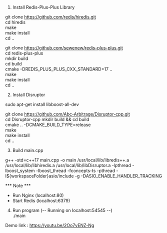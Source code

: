 1. Install Redis-Plus-Plus Library

git clone https://github.com/redis/hiredis.git \
cd hiredis\
make\
make install\
cd ..

git clone https://github.com/sewenew/redis-plus-plus.git \
cd redis-plus-plus\
mkdir build\
cd build\
cmake -DREDIS_PLUS_PLUS_CXX_STANDARD=17 ..\
make\
make install\
cd ..

2. Install  Disruptor

sudo apt-get install libboost-all-dev

git clone https://github.com/Abc-Arbitrage/Disruptor-cpp.git \
cd Disruptor-cpp
mkdir build && cd build\
cmake .. -DCMAKE_BUILD_TYPE=release\
make\
make install\
cd ..

3. Build main.cpp

g++ -std=c++17 main.cpp -o main /usr/local/lib/libredis++.a /usr/local/lib/libhiredis.a /usr/local/lib/libDisruptor.a -lpthread -lboost_system -lboost_thread -fconcepts-ts -pthread -I${workspaceFolder}asio/include -g -DASIO_ENABLE_HANDLER_TRACKING

*** Note ***
+ Run Nginx (localhost:80)
+ Start Redis (localhost:6379)

4. Run program  (-- Running on localhost:54545 --)\
./main

Demo link : https://youtu.be/2Oo7vENZ-Ng
